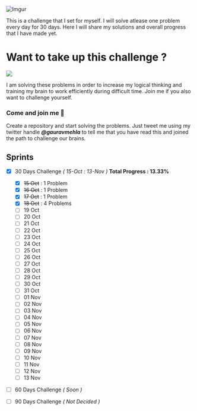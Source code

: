 ![Imgur](https://i.imgur.com/xc2K3tj.jpg)

This is a challenge that I set for myself. I will solve atlease one problem every day for 30 days. Here I will share my solutions and overall progress that I have made yet.

# Want to take up this challenge ? 

![](https://i.pinimg.com/736x/01/3d/35/013d359e116d291e21dd00e89ae1d5b9--challenge-accepted-the-challenge.jpg)

I am solving these problems in order to increase my logical thinking and training my brain to work efficiently during difficult time. Join me if you also want to challenge yourself.

### Come and join me 👋
Create a repository and start solving the problems. Just tweet me using my twitter handle _**@gauravmehla**_ to tell me that you have read this and joined the path to challenge our brains.

## Sprints

- [x] 30 Days Challenge _( 15-Oct : 13-Nov )_ **Total Progress : 13.33%**
  - [x] ~~15 Oct~~ : 1 Problem
  - [x] ~~16 Oct~~ : 1 Problem
  - [x] ~~17 Oct~~ : 1 Problem
  - [x] ~~18 Oct~~ : 4 Problems
  - [ ] 19 Oct
  - [ ] 20 Oct
  - [ ] 21 Oct
  - [ ] 22 Oct
  - [ ] 23 Oct
  - [ ] 24 Oct
  - [ ] 25 Oct
  - [ ] 26 Oct
  - [ ] 27 Oct
  - [ ] 28 Oct
  - [ ] 29 Oct
  - [ ] 30 Oct
  - [ ] 31 Oct
  - [ ] 01 Nov
  - [ ] 02 Nov
  - [ ] 03 Nov
  - [ ] 04 Nov
  - [ ] 05 Nov
  - [ ] 06 Nov
  - [ ] 07 Nov
  - [ ] 08 Nov
  - [ ] 09 Nov
  - [ ] 10 Nov
  - [ ] 11 Nov
  - [ ] 12 Nov
  - [ ] 13 Nov
  
- [ ] 60 Days Challenge _( Soon )_

- [ ] 90 Days Challenge _( Not Decided )_
